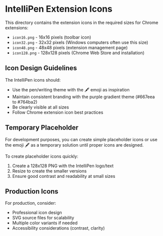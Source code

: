 # IntelliPen Extension Icons

This directory contains the extension icons in the required sizes for Chrome extensions:

- `icon16.png` - 16x16 pixels (toolbar icon)
- `icon32.png` - 32x32 pixels (Windows computers often use this size)
- `icon48.png` - 48x48 pixels (extension management page)
- `icon128.png` - 128x128 pixels (Chrome Web Store and installation)

## Icon Design Guidelines

The IntelliPen icons should:
- Use the pen/writing theme with the 🖋️ emoji as inspiration
- Maintain consistent branding with the purple gradient theme (#667eea to #764ba2)
- Be clearly visible at all sizes
- Follow Chrome extension icon best practices

## Temporary Placeholder

For development purposes, you can create simple placeholder icons or use the emoji 🖋️ as a temporary solution until proper icons are designed.

To create placeholder icons quickly:
1. Create a 128x128 PNG with the IntelliPen logo/text
2. Resize to create the smaller versions
3. Ensure good contrast and readability at small sizes

## Production Icons

For production, consider:
- Professional icon design
- SVG source files for scalability
- Multiple color variants if needed
- Accessibility considerations (contrast, clarity)